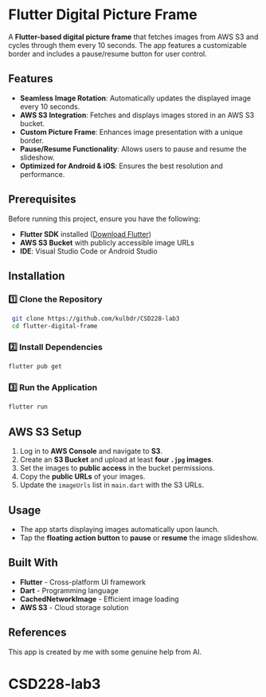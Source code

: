 # Flutter Digital Picture Frame

A **Flutter-based digital picture frame** that fetches images from AWS S3 and cycles through them every 10 seconds. The app features a customizable border and includes a pause/resume button for user control.

## Features
- **Seamless Image Rotation**: Automatically updates the displayed image every 10 seconds.
- **AWS S3 Integration**: Fetches and displays images stored in an AWS S3 bucket.
- **Custom Picture Frame**: Enhances image presentation with a unique border.
- **Pause/Resume Functionality**: Allows users to pause and resume the slideshow.
- **Optimized for Android & iOS**: Ensures the best resolution and performance.

## Prerequisites
Before running this project, ensure you have the following:
- **Flutter SDK** installed ([Download Flutter](https://flutter.dev/docs/get-started/install))
- **AWS S3 Bucket** with publicly accessible image URLs
- **IDE**: Visual Studio Code or Android Studio

## Installation
### 1️⃣ Clone the Repository
```sh
 git clone https://github.com/kulbdr/CSD228-lab3
 cd flutter-digital-frame
```

### 2️⃣ Install Dependencies
```sh
flutter pub get
```

### 3️⃣ Run the Application
```sh
flutter run
```

## AWS S3 Setup
1. Log in to **AWS Console** and navigate to **S3**.
2. Create an **S3 Bucket** and upload at least **four `.jpg` images**.
3. Set the images to **public access** in the bucket permissions.
4. Copy the **public URLs** of your images.
5. Update the `imageUrls` list in `main.dart` with the S3 URLs.

## Usage
- The app starts displaying images automatically upon launch.
- Tap the **floating action button** to **pause** or **resume** the image slideshow.

## Built With
- **Flutter** - Cross-platform UI framework
- **Dart** - Programming language
- **CachedNetworkImage** - Efficient image loading
- **AWS S3** - Cloud storage solution

## References

This app is created by me with some genuine help from AI.
# CSD228-lab3
